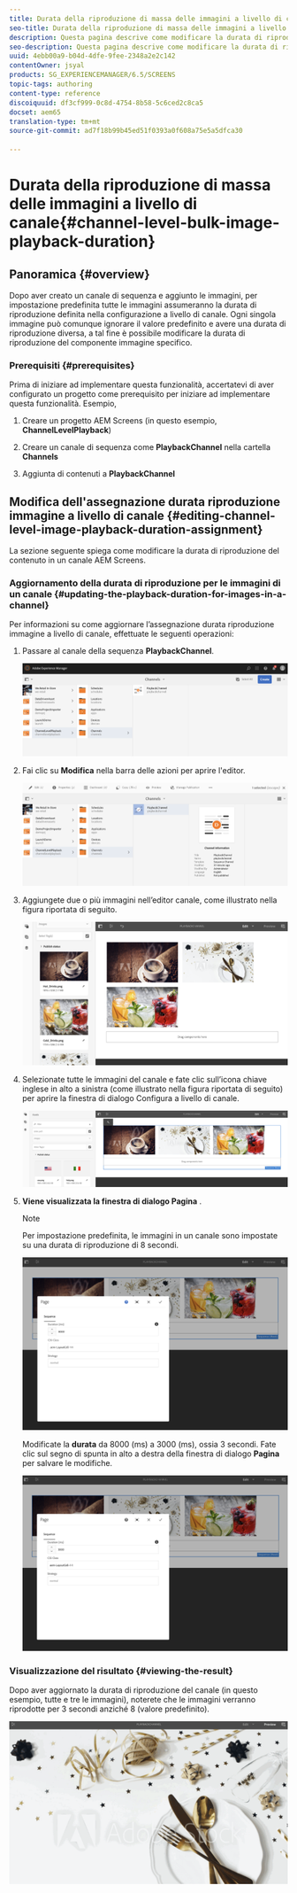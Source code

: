 ```yaml
---
title: Durata della riproduzione di massa delle immagini a livello di canale
seo-title: Durata della riproduzione di massa delle immagini a livello di canale
description: Questa pagina descrive come modificare la durata di riproduzione di un componente immagine specifico.
seo-description: Questa pagina descrive come modificare la durata di riproduzione di un componente immagine specifico.
uuid: 4ebb00a9-b04d-4dfe-9fee-2348a2e2c142
contentOwner: jsyal
products: SG_EXPERIENCEMANAGER/6.5/SCREENS
topic-tags: authoring
content-type: reference
discoiquuid: df3cf999-0c8d-4754-8b58-5c6ced2c8ca5
docset: aem65
translation-type: tm+mt
source-git-commit: ad7f18b99b45ed51f0393a0f608a75e5a5dfca30

---
```



# Durata della riproduzione di massa delle immagini a livello di canale{#channel-level-bulk-image-playback-duration}

## Panoramica {#overview}

Dopo aver creato un canale di sequenza e aggiunto le immagini, per impostazione predefinita tutte le immagini assumeranno la durata di riproduzione definita nella configurazione a livello di canale. Ogni singola immagine può comunque ignorare il valore predefinito e avere una durata di riproduzione diversa, a tal fine è possibile modificare la durata di riproduzione del componente immagine specifico.

### Prerequisiti {#prerequisites}

Prima di iniziare ad implementare questa funzionalità, accertatevi di aver configurato un progetto come prerequisito per iniziare ad implementare questa funzionalità. Esempio,

1. Creare un progetto AEM Screens (in questo esempio, **ChannelLevelPlayback**)

1. Creare un canale di sequenza come **PlaybackChannel** nella cartella **Channels**

1. Aggiunta di contenuti a **PlaybackChannel**

## Modifica dell'assegnazione durata riproduzione immagine a livello di canale {#editing-channel-level-image-playback-duration-assignment}

La sezione seguente spiega come modificare la durata di riproduzione del contenuto in un canale AEM Screens.

### Aggiornamento della durata di riproduzione per le immagini di un canale {#updating-the-playback-duration-for-images-in-a-channel}

Per informazioni su come aggiornare l’assegnazione durata riproduzione immagine a livello di canale, effettuate le seguenti operazioni:

1. Passare al canale della sequenza **PlaybackChannel**.

   ![screen_shot_2019-06-24at62818pm](assets/screen_shot_2019-06-24at62818pm.png)

1. Fai clic su **Modifica** nella barra delle azioni per aprire l'editor.

   ![screen_shot_2019-06-24at70141pm](assets/screen_shot_2019-06-24at70141pm.png)

1. Aggiungete due o più immagini nell’editor canale, come illustrato nella figura riportata di seguito.

   ![screen_shot_2019-06-24at90534pm](assets/screen_shot_2019-06-24at90534pm.png)

1. Selezionate tutte le immagini del canale e fate clic sull’icona chiave inglese in alto a sinistra (come illustrato nella figura riportata di seguito) per aprire la finestra di dialogo Configura a livello di canale.

   ![screen_shot_2019-06-25at95945am](assets/screen_shot_2019-06-25at95945am.png)

1. **Viene visualizzata la finestra di dialogo Pagina** .

   >[!NOTE]
   >
   >Per impostazione predefinita, le immagini in un canale sono impostate su una durata di riproduzione di 8 secondi.

   ![screen_shot_2019-06-25at100343am](assets/screen_shot_2019-06-25at100343am.png)

   Modificate la **durata** da 8000 (ms) a 3000 (ms), ossia 3 secondi. Fate clic sul segno di spunta in alto a destra della finestra di dialogo **Pagina** per salvare le modifiche.

   ![screen_shot_2019-06-25at101527am](assets/screen_shot_2019-06-25at101527am.png)

### Visualizzazione del risultato {#viewing-the-result}

Dopo aver aggiornato la durata di riproduzione del canale (in questo esempio, tutte e tre le immagini), noterete che le immagini verranno riprodotte per 3 secondi anziché 8 (valore predefinito).

![channel_preview](assets/channel_preview.gif)

